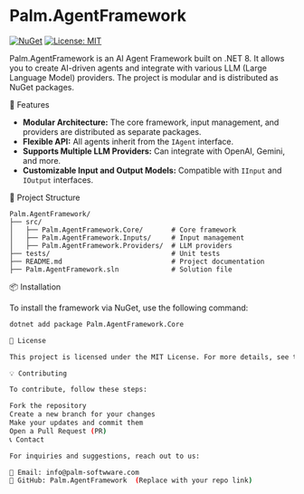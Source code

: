 # Palm.AgentFramework

[![NuGet](https://img.shields.io/nuget/v/Palm.AgentFramework.Core)](https://www.nuget.org/packages/Palm.AgentFramework.Core)
[![License: MIT](https://img.shields.io/badge/License-MIT-yellow.svg)](https://opensource.org/licenses/MIT)

Palm.AgentFramework is an AI Agent Framework built on .NET 8. It allows you to create AI-driven agents and integrate with various LLM (Large Language Model) providers. The project is modular and is distributed as NuGet packages.

🚀 Features

*   **Modular Architecture:** The core framework, input management, and providers are distributed as separate packages.
*   **Flexible API:** All agents inherit from the `IAgent` interface.
*   **Supports Multiple LLM Providers:** Can integrate with OpenAI, Gemini, and more.
*   **Customizable Input and Output Models:** Compatible with `IInput` and `IOutput` interfaces.

📂 Project Structure

    Palm.AgentFramework/
    ├── src/
    │   ├── Palm.AgentFramework.Core/       # Core framework
    │   ├── Palm.AgentFramework.Inputs/     # Input management
    │   ├── Palm.AgentFramework.Providers/  # LLM providers
    ├── tests/                              # Unit tests
    ├── README.md                           # Project documentation
    ├── Palm.AgentFramework.sln             # Solution file



📦 Installation

To install the framework via NuGet, use the following command:

```bash
dotnet add package Palm.AgentFramework.Core

📜 License

This project is licensed under the MIT License. For more details, see the LICENSE file.

💡 Contributing

To contribute, follow these steps:

Fork the repository
Create a new branch for your changes
Make your updates and commit them
Open a Pull Request (PR)
📞 Contact

For inquiries and suggestions, reach out to us:

📧 Email: info@palm-softwware.com
🔗 GitHub: Palm.AgentFramework  (Replace with your repo link)

